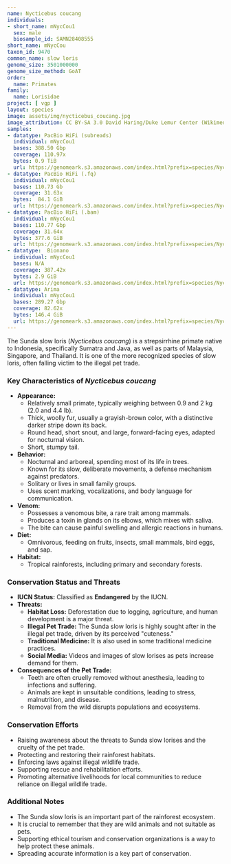 ```yaml
---
name: Nycticebus coucang
individuals:
- short_name: mNycCou1
  sex: male
  biosample_id: SAMN28408555
short_name: mNycCou
taxon_id: 9470
common_name: slow loris
genome_size: 3501000000
genome_size_method: GoAT
order:
  name: Primates
family:
  name: Lorisidae
project: [ vgp ]
layout: species
image: assets/img/nycticebus_coucang.jpg
image_attribution: CC BY-SA 3.0 David Haring/Duke Lemur Center (Wikimedia)
samples:
- datatype: PacBio HiFi (subreads) 
  individual: mNycCou1
  bases: 388.50 Gbp
  coverage: 110.97x
  bytes: 0.9 TiB
  url: https://genomeark.s3.amazonaws.com/index.html?prefix=species/Nycticebus_coucang/mNycCou1/genomic_data/pacbio_hifi/
- datatype: PacBio HiFi (.fq)
  individual: mNycCou1
  bases: 110.73 Gb
  coverage: 31.63x
  bytes:  84.1 GiB
  url: https://genomeark.s3.amazonaws.com/index.html?prefix=species/Nycticebus_coucang/mNycCou1/genomic_data/pacbio_hifi/
- datatype: PacBio HiFi (.bam)
  individual: mNycCou1
  bases: 110.77 Gbp 
  coverage: 31.64x
  bytes: 377.6 GiB 
  url: https://genomeark.s3.amazonaws.com/index.html?prefix=species/Nycticebus_coucang/mNycCou1/genomic_data/pacbio_hifi/
- datatype:  Bionano
  individual: mNycCou1
  bases: N/A
  coverage: 387.42x 
  bytes: 2.9 GiB 
  url: https://genomeark.s3.amazonaws.com/index.html?prefix=species/Nycticebus_coucang/mNycCou1/genomic_data/bionano/
- datatype: Arima
  individual: mNycCou1
  bases: 289.27 Gbp
  coverage: 82.62x
  bytes: 146.4 GiB
  url: https://genomeark.s3.amazonaws.com/index.html?prefix=species/Nycticebus_coucang/mNycCou1/genomic_data/arima/
---
```


The Sunda slow loris (*Nycticebus coucang*) is a strepsirrhine primate native to Indonesia, specifically Sumatra and Java, as well as parts of Malaysia, Singapore, and Thailand. It is one of the more recognized species of slow loris, often falling victim to the illegal pet trade.

### Key Characteristics of *Nycticebus coucang*

* **Appearance:**
    * Relatively small primate, typically weighing between 0.9 and 2 kg (2.0 and 4.4 lb).
    * Thick, woolly fur, usually a grayish-brown color, with a distinctive darker stripe down its back.
    * Round head, short snout, and large, forward-facing eyes, adapted for nocturnal vision.
    * Short, stumpy tail.
* **Behavior:**
    * Nocturnal and arboreal, spending most of its life in trees.
    * Known for its slow, deliberate movements, a defense mechanism against predators.
    * Solitary or lives in small family groups.
    * Uses scent marking, vocalizations, and body language for communication.
* **Venom:**
    * Possesses a venomous bite, a rare trait among mammals.
    * Produces a toxin in glands on its elbows, which mixes with saliva.
    * The bite can cause painful swelling and allergic reactions in humans.
* **Diet:**
    * Omnivorous, feeding on fruits, insects, small mammals, bird eggs, and sap.
* **Habitat:**
    * Tropical rainforests, including primary and secondary forests.

### Conservation Status and Threats

* **IUCN Status:** Classified as **Endangered** by the IUCN.
* **Threats:**
    * **Habitat Loss:** Deforestation due to logging, agriculture, and human development is a major threat.
    * **Illegal Pet Trade:** The Sunda slow loris is highly sought after in the illegal pet trade, driven by its perceived "cuteness."
    * **Traditional Medicine:** It is also used in some traditional medicine practices.
    * **Social Media:** Videos and images of slow lorises as pets increase demand for them.
* **Consequences of the Pet Trade:**
    * Teeth are often cruelly removed without anesthesia, leading to infections and suffering.
    * Animals are kept in unsuitable conditions, leading to stress, malnutrition, and disease.
    * Removal from the wild disrupts populations and ecosystems.

### Conservation Efforts

* Raising awareness about the threats to Sunda slow lorises and the cruelty of the pet trade.
* Protecting and restoring their rainforest habitats.
* Enforcing laws against illegal wildlife trade.
* Supporting rescue and rehabilitation efforts.
* Promoting alternative livelihoods for local communities to reduce reliance on illegal wildlife trade.

### Additional Notes

* The Sunda slow loris is an important part of the rainforest ecosystem.
* It is crucial to remember that they are wild animals and not suitable as pets.
* Supporting ethical tourism and conservation organizations is a way to help protect these animals.
* Spreading accurate information is a key part of conservation.
